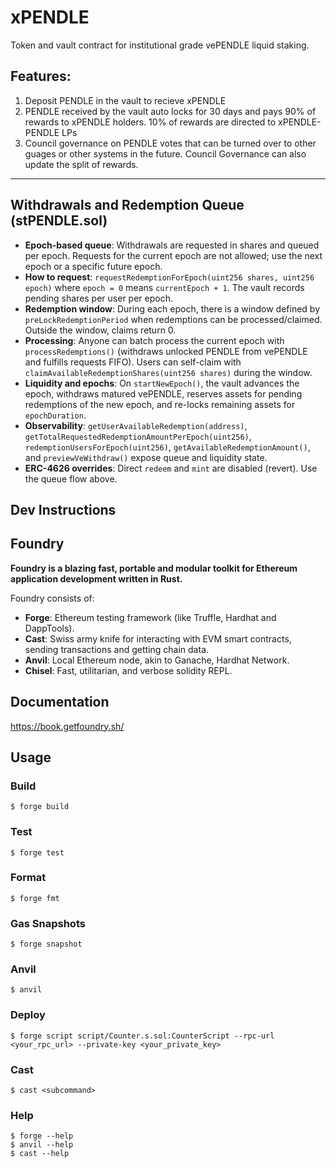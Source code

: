 # xPENDLE

Token and vault contract for institutional grade vePENDLE liquid staking.

## Features:
1. Deposit PENDLE in the vault to recieve xPENDLE
2. PENDLE received by the vault auto locks for 30 days and pays 90% of rewards to xPENDLE holders. 10% of rewards are directed to xPENDLE-PENDLE LPs
3. Council governance on PENDLE votes that can be turned over to other guages or other systems in the future. Council Governance can also update the split of rewards.

<hr>

## Withdrawals and Redemption Queue (stPENDLE.sol)

- **Epoch-based queue**: Withdrawals are requested in shares and queued per epoch. Requests for the current epoch are not allowed; use the next epoch or a specific future epoch.
- **How to request**: `requestRedemptionForEpoch(uint256 shares, uint256 epoch)` where `epoch = 0` means `currentEpoch + 1`. The vault records pending shares per user per epoch.
- **Redemption window**: During each epoch, there is a window defined by `preLockRedemptionPeriod` when redemptions can be processed/claimed. Outside the window, claims return 0.
- **Processing**: Anyone can batch process the current epoch with `processRedemptions()` (withdraws unlocked PENDLE from vePENDLE and fulfills requests FIFO). Users can self-claim with `claimAvailableRedemptionShares(uint256 shares)` during the window.
- **Liquidity and epochs**: On `startNewEpoch()`, the vault advances the epoch, withdraws matured vePENDLE, reserves assets for pending redemptions of the new epoch, and re-locks remaining assets for `epochDuration`.
- **Observability**: `getUserAvailableRedemption(address)`, `getTotalRequestedRedemptionAmountPerEpoch(uint256)`, `redemptionUsersForEpoch(uint256)`, `getAvailableRedemptionAmount()`, and `previewVeWithdraw()` expose queue and liquidity state.
- **ERC-4626 overrides**: Direct `redeem` and `mint` are disabled (revert). Use the queue flow above.

## Dev Instructions 

## Foundry

**Foundry is a blazing fast, portable and modular toolkit for Ethereum application development written in Rust.**

Foundry consists of:

-   **Forge**: Ethereum testing framework (like Truffle, Hardhat and DappTools).
-   **Cast**: Swiss army knife for interacting with EVM smart contracts, sending transactions and getting chain data.
-   **Anvil**: Local Ethereum node, akin to Ganache, Hardhat Network.
-   **Chisel**: Fast, utilitarian, and verbose solidity REPL.

## Documentation

https://book.getfoundry.sh/

## Usage

### Build

```shell
$ forge build
```

### Test

```shell
$ forge test
```

### Format

```shell
$ forge fmt
```

### Gas Snapshots

```shell
$ forge snapshot
```

### Anvil

```shell
$ anvil
```

### Deploy

```shell
$ forge script script/Counter.s.sol:CounterScript --rpc-url <your_rpc_url> --private-key <your_private_key>
```

### Cast

```shell
$ cast <subcommand>
```

### Help

```shell
$ forge --help
$ anvil --help
$ cast --help
```
